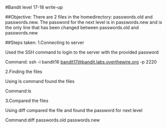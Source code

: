 #Bandit level 17-18 write-up

##Objective: There are 2 files in the homedirectory: passwords.old and passwords.new. The password for the next level is in passwords.new and is the only line that has been changed between passwords.old and passwords.new

##Steps taken: 1.Connecting to server

Used the SSH command to login to the server with the provided password

Command: ssh -i bandit16 bandit17@bandit.labs.overthewire.org -p 2220

2.Finding the files

Using ls command found the files

Command:ls

3.Compared the files

Using diff compared the file and found the password for next level

Command:diff passwords.old passwords.new



